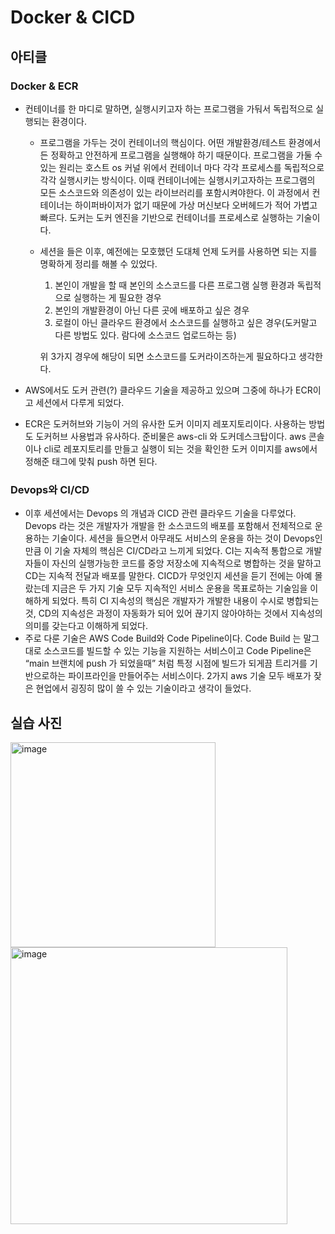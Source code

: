 # Docker & CICD
## 아티클
### Docker & ECR
-  컨테이너를 한 마디로 말하면, 실행시키고자 하는 프로그램을 가둬서 독립적으로 실행되는 환경이다.

    - 프로그램을 가두는 것이 컨테이너의 핵심이다. 어떤 개발환경/테스트 환경에서든 정확하고 안전하게 프로그램을 실행해야 하기 때문이다. 프로그램을 가둘 수 있는 원리는 호스트 os 커널 위에서 컨테이너 마다 각각 프로세스를 독립적으로 각각 실행시키는 방식이다. 이때 컨테이너에는 실행시키고자하는 프로그램의 모든 소스코드와 의존성이 있는 라이브러리를 포함시켜야한다. 이 과정에서 컨테이너는 하이퍼바이저가 없기 때문에 가상 머신보다 오버헤드가 적어 가볍고 빠르다. 도커는 도커 엔진을 기반으로 컨테이너를 프로세스로 실행하는 기술이다. 

    - 세션을 들은 이후, 예전에는 모호했던 도대체 언제 도커를 사용하면 되는 지를 명확하게 정리를 해볼 수 있었다. 

        1. 본인이 개발을 할 때 본인의 소스코드를 다른 프로그램 실행 환경과 독립적으로 실행하는 게 필요한 경우
        2. 본인의 개발환경이 아닌 다른 곳에 배포하고 싶은 경우 
        3. 로컬이 아닌 클라우드 환경에서 소스코드를 실행하고 싶은 경우(도커말고 다른 방법도 있다. 람다에 소스코드 업로드하는 등)

        위 3가지 경우에 해당이 되면 소스코드를 도커라이즈하는게 필요하다고 생각한다.

- AWS에서도 도커 관련(?) 클라우드 기술을 제공하고 있으며 그중에 하나가 ECR이고 세션에서 다루게 되었다.

- ECR은 도커허브와 기능이 거의 유사한 도커 이미지 레포지토리이다. 사용하는 방법도 도커허브 사용법과 유사하다. 준비물은 aws-cli 와 도커데스크탑이다. aws 콘솔이나 cli로 레포지토리를 만들고 실행이 되는 것을 확인한 도커 이미지를 aws에서 정해준 태그에 맞춰 push 하면 된다.

### Devops와 CI/CD
- 이후 세션에서는 Devops 의 개념과 CICD 관련 클라우드 기술을 다루었다. Devops 라는 것은 개발자가 개발을 한 소스코드의 배포를 포함해서 전체적으로 운용하는 기술이다. 세션을 들으면서 아무래도 서비스의 운용을 하는 것이 Devops인 만큼 이 기술 자체의 핵심은 CI/CD라고 느끼게 되었다.  CI는 지속적 통합으로 개발자들이 자신의 실행가능한 코드를  중앙 저장소에 지속적으로 병합하는 것을 말하고 CD는 지속적 전달과 배포를 말한다. CICD가 무엇인지 세션을 듣기 전에는 아예 몰랐는데 지금은 두 가지 기술 모두 지속적인 서비스 운용을 목표로하는 기술임을 이해하게 되었다. 특히 CI 지속성의 핵심은 개발자가 개발한 내용이 수시로 병합되는 것, CD의 지속성은 과정이 자동화가 되어 있어 끊기지 않아야하는 것에서 지속성의 의미를 갖는다고 이해하게 되었다. 
-  주로 다룬 기술은 AWS Code Build와 Code Pipeline이다. Code Build 는 말그대로 소스코드를 빌드할 수 있는 기능을 지원하는 서비스이고 Code Pipeline은 “main 브랜치에 push 가 되었을때” 처럼 특정 시점에 빌드가 되게끔 트리거를 기반으로하는 파이프라인을 만들어주는 서비스이다. 2가지 aws 기술 모두 배포가 잦은 현업에서 굉징히 많이 쓸 수 있는 기술이라고 생각이 들었다.


## 실습 사진
<img width="328" alt="image" src="https://github.com/HyeJung-Hwang/asc-ewha-article/assets/79091824/7dfdd612-d0d0-444d-a017-aa1de2750f22">
<img width="443" alt="image" src="https://github.com/HyeJung-Hwang/asc-ewha-article/assets/79091824/db815230-c917-4d91-ab06-55d5a758a0b5">